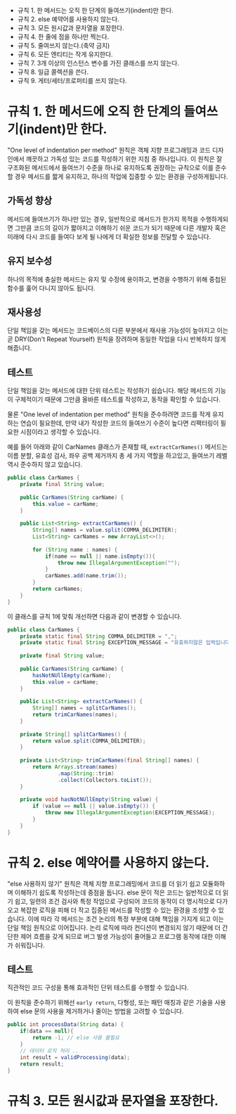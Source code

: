 
- 규칙 1. 한 메서드는 오직 한 단계의 들여쓰기(indent)만 한다.
- 규칙 2. else 예약어를 사용하지 않는다.
- 규칙 3. 모든 원시값과 문자열을 포장한다.
- 규칙 4. 한 줄에 점을 하나만 찍는다.
- 규칙 5. 줄여쓰지 않는다.(축약 금지)
- 규칙 6. 모든 엔티티는 작게 유지한다.
- 규칙 7. 3개 이상의 인스턴스 변수를 가진 클래스를 쓰지 않는다.
- 규칙 8. 일급 콜렉션을 쓴다.
- 규칙 9. 게터/세터/프로퍼티를 쓰지 않는다.
# 규칙 1. 한 메서드에 오직 한 단계의 들여쓰기(indent)만 한다.

"One level of indentation per method" 원칙은 객체 지향 프로그래밍과 코드 디자인에서 깨끗하고 가독성 있는 코드를 작성하기 위한 지침 중 하나입니다.
이 원칙은 잘 구조화된 메서드에서 들여쓰기 수준을 하나로 유지하도록 권장하는 규칙으로 이를 준수할 경우 메서드를 짧게 유지하고, 하나의 작업에 집중할 수 있는 환경을 구성하게됩니다.

## 가독성 향상
메서드에 들여쓰기가 하나만 있는 경우, 일반적으로 메서드가 한가지 목적을 수행하게되면 그만큼 코드의 길이가 짧아지고 이해하기 쉬운 코드가 되기 때문에 다른 개발자 혹은 미래에 다시 코드를 들여다 보게 될 나에게 더 확실한 정보를 전달할 수 있습니다.

## 유지 보수성
하나의 목적에 충실한 메서드는 유지 및 수정에 용이하고, 변경을 수행하기 위해 중첩된 함수를 훑어 다니지 않아도 됩니다.

## 재사용성
단일 책임을 갖는 메서드는 코드베이스의 다른 부분에서 재사용 가능성이 높아지고 이는 곧 DRY(Don't Repeat Yourself) 원칙을 장려하며 동일한 작업을 다시 반복하지 않게 해줍니다.

## 테스트
단일 책임을 갖는 메서드에 대한 단위 테스트는 작성하기 쉽습니다. 해당 메서드의 기능이 구체적이기 때문에 그만큼 올바른 테스트를 작성하고, 동작을 확인할 수 있습니다.

물론 "One level of indentation per method" 원칙을 준수하려면 코드를 작게 유지하는 연습이 필요한데, 만약 내가 작성한 코드의 들여쓰기 수준이 높다면 리팩터링이 필요한 시점이라고 생각할 수 있습니다.

예를 들어 아래와 같이 CarNames 클래스가 존재할 때, `extractCarNames()` 메서드는 이름 분할, 유효성 검사, 좌우 공백 제거까지 총 세 가지 역할을 하고있고, 들여쓰기 레벨 역시 준수하지 않고 있습니다.

``` java
public class CarNames {  
    private final String value;  
  
    public CarNames(String carName) {  
        this.value = carName;  
    }
      
	public List<String> extractCarNames() { 
		String[] names = value.split(COMMA_DELIMITER); 
		List<String> carNames = new ArrayList<>(); 
		
		for (String name : names) {
			if(name == null || name.isEmpty()){
				throw new IllegalArgumentException("");
			}
			carNames.add(name.trim()); 
		} 
		return carNames; 
	}
}
```

이 클래스를 규칙 1에 맞춰 개선하면 다음과 같이 변경할 수 있습니다.

```java
public class CarNames {  
    private static final String COMMA_DELIMITER = ",";  
    private static final String EXCEPTION_MESSAGE = "유효하지않은 입력입니다.";  
  
    private final String value;  
  
    public CarNames(String carName) {  
        hasNotNUllEmpty(carName);  
        this.value = carName;  
    }  
  
    public List<String> extractCarNames() {  
        String[] names = splitCarNames();  
        return trimCarNames(names);  
    }  
  
    private String[] splitCarNames() {  
        return value.split(COMMA_DELIMITER);  
    }  
  
    private List<String> trimCarNames(final String[] names) {  
        return Arrays.stream(names)  
                .map(String::trim)  
                .collect(Collectors.toList());  
    }  
  
    private void hasNotNUllEmpty(String value) {  
        if (value == null || value.isEmpty()) {  
            throw new IllegalArgumentException(EXCEPTION_MESSAGE);  
        }  
    }  
}
```


# 규칙 2. else 예약어를 사용하지 않는다.

"else 사용하지 않기" 원칙은 객체 지향 프로그래밍에서 코드를 더 읽기 쉽고 모듈화하며 이해하기 쉽도록 작성하는데 중점을 둡니다. else 문이 적은 코드는 일반적으로 더 읽기 쉽고, 일련의 조건 검사와 특정 작업으로 구성되어 코드의 동작이 더 명시적으로 다가오고 복잡한 로직을 피해 더 작고 집중된 메서드를 작성할 수 있는 환경을 조성할 수 있습니다. 이에 따라 각 메서드는 조건 논리의 특정 부분에 대해 책임을 가지게 되고 이는 단일 책임 원칙으로 이어집니다.
논리 로직에 따라 컨디션이 변경되지 않기 때문에 더 간단한 제어 흐름을 갖게 되므로 버그 발생 가능성이 줄어들고 프로그램 동작에 대한 이해가 쉬워집니다.

## 테스트
직관적인 코드 구성을 통해 효과적인 단위 테스트를 수행할 수 있습니다.

이 원칙을 준수하기 위해선 `early return`, 다형성, 또는 패턴 매칭과 같은 기술을 사용하여 else 문의 사용을 제거하거나 줄이는 방법을 고려할 수 있습니다.

```java
public int processData(String data) {
	if(data == null){
		return -1; // else 사용 불필요
	}
	// 데이터 로직 처리 ..
	int result = validProcessing(data);
	return result;
}
```

# 규칙 3. 모든 원시값과 문자열을 포장한다.

